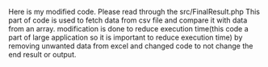 Here is my modified code.
Please read through the src/FinalResult.php
This part of code is used to fetch data from csv file and compare it with data from an array.
modification is done to reduce execution time(this code a part of large application so it is important to reduce execution time) by removing unwanted data from excel and changed code to  not change the  end result or output.
